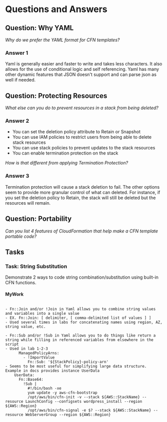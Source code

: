 # Questions and Answers

## Question: Why YAML

_Why do we prefer the YAML format for CFN templates?_

### Answer 1

Yaml is generally easier and faster to write and takes less characters.
It also allows for the use of conditional logic and self referencing.
Yaml has many other dynamic features that JSON doesn't support
and can parse json as well if needed.

## Question: Protecting Resources

_What else can you do to prevent resources in a stack from being deleted?_

### Answer 2

- You can set the deletion policy attribute to Retain or Snapshot
- You can use IAM policies to restrict users from being able to delete stack resources
- You can use stack policies to prevent updates to the stack resources
- You can enable termination protection on the stack

_How is that different from applying Termination Protection?_

### Answer 3

Termination protection will cause a stack deletion to fail.
The other options seem to provide more granular control of what can deleted.
For instance, if you set the deletion policy to Retain,
the stack will still be deleted but the resources will remain.

## Question: Portability

_Can you list 4 features of CloudFormation that help make a CFN template
portable code?_

## Tasks

### Task: String Substitution

Demonstrate 2 ways to code string combination/substitution using
built-in CFN functions.

#### MyWork

```

- Fn::Join and/or !Join in Yaml allows you to combine string values and variables into a single value
- EX. Fn::Join: [ delimiter, [ comma-delimited list of values ] ]
- Used several times in labs for concatenating names using region, AZ, string value, etc.

- Fn::Sub and/or !Sub in Yaml allows you to do things like return a string while filling in referenced variables from elsewhere in the script
- Used in lab 1-2-3
      ManagedPolicyArns:
        - !ImportValue
          Fn::Sub: '${StackPolicy}-policy-arn'
- Seems to be most useful for simplifying large data structure. Example in docs provides instance UserData
    UserData:
      Fn::Base64:
        !Sub |
          #!/bin/bash -xe
          yum update -y aws-cfn-bootstrap
          /opt/aws/bin/cfn-init -v --stack ${AWS::StackName} --resource LaunchConfig --configsets wordpress_install --region ${AWS::Region}
          /opt/aws/bin/cfn-signal -e $? --stack ${AWS::StackName} --resource WebServerGroup --region ${AWS::Region}
          
```